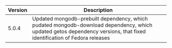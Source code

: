 Version | Description
--------|------------
5.0.4   | Updated mongodb-prebuilt dependency, which pudated mongodb-download dependency, which updated getos dependency versions, that fixed identification of Fedora releases
